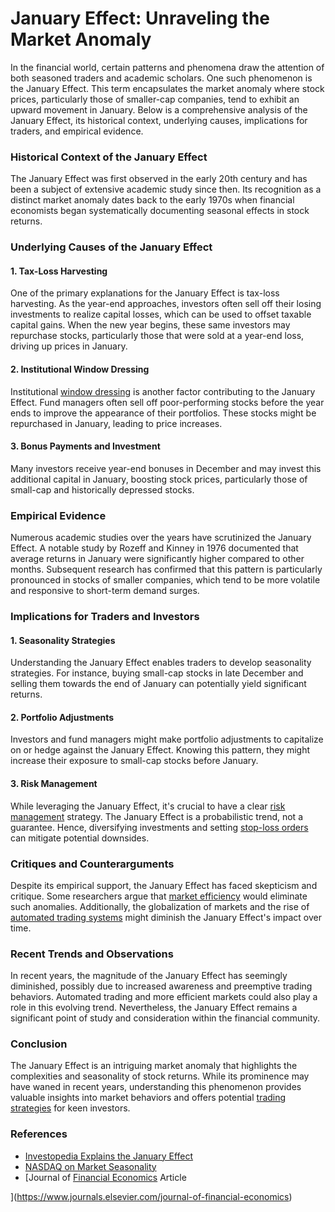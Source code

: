 # **January Effect: Unraveling the Market Anomaly**

In the financial world, certain patterns and phenomena draw the attention of both seasoned traders and academic scholars. One such phenomenon is the January Effect. This term encapsulates the market anomaly where stock prices, particularly those of smaller-cap companies, tend to exhibit an upward movement in January. Below is a comprehensive analysis of the January Effect, its historical context, underlying causes, implications for traders, and empirical evidence.

### Historical Context of the January Effect

The January Effect was first observed in the early 20th century and has been a subject of extensive academic study since then. Its recognition as a distinct market anomaly dates back to the early 1970s when financial economists began systematically documenting seasonal effects in stock returns.

### Underlying Causes of the January Effect

#### 1. Tax-Loss Harvesting
One of the primary explanations for the January Effect is tax-loss harvesting. As the year-end approaches, investors often sell off their losing investments to realize capital losses, which can be used to offset taxable capital gains. When the new year begins, these same investors may repurchase stocks, particularly those that were sold at a year-end loss, driving up prices in January.

#### 2. Institutional Window Dressing
Institutional [window dressing](../w/window_dressing.md) is another factor contributing to the January Effect. Fund managers often sell off poor-performing stocks before the year ends to improve the appearance of their portfolios. These stocks might be repurchased in January, leading to price increases.

#### 3. Bonus Payments and Investment
Many investors receive year-end bonuses in December and may invest this additional capital in January, boosting stock prices, particularly those of small-cap and historically depressed stocks.

### Empirical Evidence

Numerous academic studies over the years have scrutinized the January Effect. A notable study by Rozeff and Kinney in 1976 documented that average returns in January were significantly higher compared to other months. Subsequent research has confirmed that this pattern is particularly pronounced in stocks of smaller companies, which tend to be more volatile and responsive to short-term demand surges.

### Implications for Traders and Investors

#### 1. Seasonality Strategies
Understanding the January Effect enables traders to develop seasonality strategies. For instance, buying small-cap stocks in late December and selling them towards the end of January can potentially yield significant returns.

#### 2. Portfolio Adjustments
Investors and fund managers might make portfolio adjustments to capitalize on or hedge against the January Effect. Knowing this pattern, they might increase their exposure to small-cap stocks before January.

#### 3. Risk Management
While leveraging the January Effect, it's crucial to have a clear [risk management](../r/risk_management.md) strategy. The January Effect is a probabilistic trend, not a guarantee. Hence, diversifying investments and setting [stop-loss orders](../s/stop-loss_orders.md) can mitigate potential downsides.

### Critiques and Counterarguments

Despite its empirical support, the January Effect has faced skepticism and critique. Some researchers argue that [market efficiency](../m/market_efficiency.md) would eliminate such anomalies. Additionally, the globalization of markets and the rise of [automated trading systems](../a/automated_trading_systems.md) might diminish the January Effect's impact over time.

### Recent Trends and Observations

In recent years, the magnitude of the January Effect has seemingly diminished, possibly due to increased awareness and preemptive trading behaviors. Automated trading and more efficient markets could also play a role in this evolving trend. Nevertheless, the January Effect remains a significant point of study and consideration within the financial community.

### Conclusion

The January Effect is an intriguing market anomaly that highlights the complexities and seasonality of stock returns. While its prominence may have waned in recent years, understanding this phenomenon provides valuable insights into market behaviors and offers potential [trading strategies](../t/trading_strategies.md) for keen investors. 

### References

- [Investopedia Explains the January Effect](https://www.investopedia.com/terms/j/januaryeffect.asp)
- [NASDAQ on Market Seasonality](https://www.nasdaq.com/)
- [Journal of [Financial Economics](../f/financial_economics.md) Article

](https://www.journals.elsevier.com/journal-of-financial-economics)
